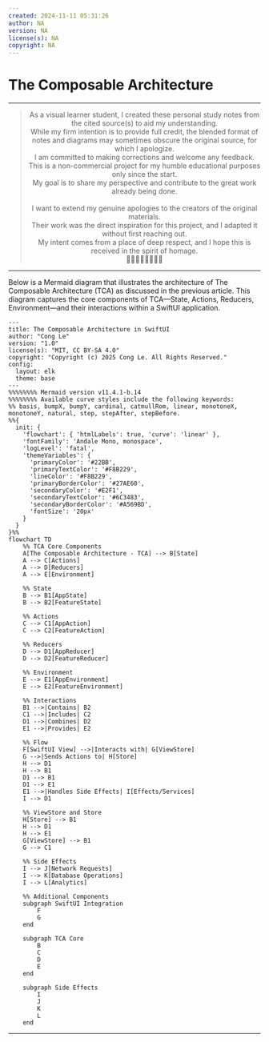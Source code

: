```yaml
---
created: 2024-11-11 05:31:26
author: NA
version: NA
license(s): NA
copyright: NA
---
```




# The Composable Architecture


---

<div align="center">
  <blockquote>
  As a visual learner student, I created these personal study notes from the cited source(s) to aid my understanding.<br/>
  While my firm intention is to provide full credit, the blended format of notes and diagrams may sometimes obscure the original source, for which I apologize.<br/>
  I am committed to making corrections and welcome any feedback.<br/>
  This is a non-commercial project for my humble educational purposes only since the start.<br/>
  My goal is to share my perspective and contribute to the great work already being done.
  <br/>
  <br/>
  I want to extend my genuine apologies to the creators of the original materials.<br/>
  Their work was the direct inspiration for this project, and I adapted it without first reaching out.<br/>
  My intent comes from a place of deep respect, and I hope this is received in the spirit of homage.<br/>
  🙏🏼🙏🏼🙏🏼🙏🏼
  </blockquote>
</div>

----


Below is a Mermaid diagram that illustrates the architecture of The Composable Architecture (TCA) as discussed in the previous article. This diagram captures the core components of TCA—State, Actions, Reducers, Environment—and their interactions within a SwiftUI application.


```mermaid
---
title: The Composable Architecture in SwiftUI
author: "Cong Le"
version: "1.0"
license(s): "MIT, CC BY-SA 4.0"
copyright: "Copyright (c) 2025 Cong Le. All Rights Reserved."
config:
  layout: elk
  theme: base
---
%%%%%%%% Mermaid version v11.4.1-b.14
%%%%%%%% Available curve styles include the following keywords:
%% basis, bumpX, bumpY, cardinal, catmullRom, linear, monotoneX, monotoneY, natural, step, stepAfter, stepBefore.
%%{
  init: {
    'flowchart': { 'htmlLabels': true, 'curve': 'linear' },
    'fontFamily': 'Andale Mono, monospace',
    'logLevel': 'fatal',
    'themeVariables': {
      'primaryColor': '#22BB',
      'primaryTextColor': '#F8B229',
      'lineColor': '#F8B229',
      'primaryBorderColor': '#27AE60',
      'secondaryColor': '#E2F1',
      'secondaryTextColor': '#6C3483',
      'secondaryBorderColor': '#A569BD',
      'fontSize': '20px'
    }
  }
}%%
flowchart TD
    %% TCA Core Components
    A[The Composable Architecture - TCA] --> B[State]
    A --> C[Actions]
    A --> D[Reducers]
    A --> E[Environment]

    %% State
    B --> B1[AppState]
    B --> B2[FeatureState]

    %% Actions
    C --> C1[AppAction]
    C --> C2[FeatureAction]

    %% Reducers
    D --> D1[AppReducer]
    D --> D2[FeatureReducer]

    %% Environment
    E --> E1[AppEnvironment]
    E --> E2[FeatureEnvironment]

    %% Interactions
    B1 -->|Contains| B2
    C1 -->|Includes| C2
    D1 -->|Combines| D2
    E1 -->|Provides| E2

    %% Flow
    F[SwiftUI View] -->|Interacts with| G[ViewStore]
    G -->|Sends Actions to| H[Store]
    H --> D1
    H --> B1
    D1 --> B1
    D1 --> E1
    E1 -->|Handles Side Effects| I[Effects/Services]
    I --> D1

    %% ViewStore and Store
    H[Store] --> B1
    H --> D1
    H --> E1
    G[ViewStore] --> B1
    G --> C1

    %% Side Effects
    I --> J[Network Requests]
    I --> K[Database Operations]
    I --> L[Analytics]

    %% Additional Components
    subgraph SwiftUI Integration
        F
        G
    end

    subgraph TCA Core
        B
        C
        D
        E
    end

    subgraph Side Effects
        I
        J
        K
        L
    end

```

---
